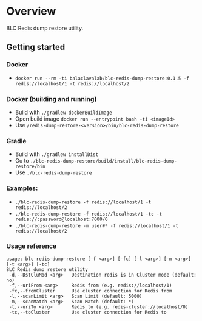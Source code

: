 # Overview

BLC Redis dump restore utility.

## Getting started

### Docker

* `docker run --rm -ti balaclavalab/blc-redis-dump-restore:0.1.5 -f redis://localhost/1 -t redis://localhost/2`

### Docker (building and running)

* Build with `./gradlew dockerBuildImage`
* Open build image `docker run --entrypoint bash -ti <imageId>`
* Use `/redis-dump-restore-<version>/bin/blc-redis-dump-restore`

### Gradle

* Build with `./gradlew installDist`
* Go to `./blc-redis-dump-restore/build/install/blc-redis-dump-restore/bin`
* Use `./blc-redis-dump-restore`

### Examples:

* `./blc-redis-dump-restore -f redis://localhost/1 -t redis://localhost/2`
* `./blc-redis-dump-restore -f redis://localhost/1 -tc -t redis://:password@localhost:7000/0`
* `./blc-redis-dump-restore -m user#* -f redis://localhost/1 -t redis://localhost/2`

### Usage reference

```
usage: blc-redis-dump-restore [-f <arg>] [-fc] [-l <arg>] [-m <arg>] [-t <arg>] [-tc]
BLC Redis dump restore utility
 -d,--DstCluMod <arg>   Destination redis is in Cluster mode (default: no)
 -f,--uriFrom <arg>     Redis from (e.g. redis://localhost/1)
 -fc,--fromCluster      Use cluster connection for Redis from
 -l,--scanLimit <arg>   Scan Limit (default: 5000)
 -m,--scanMatch <arg>   Scan Match (default: *)
 -t,--uriTo <arg>       Redis to (e.g. redis-cluster://localhost/0)
 -tc,--toCluster        Use cluster connection for Redis to
```
